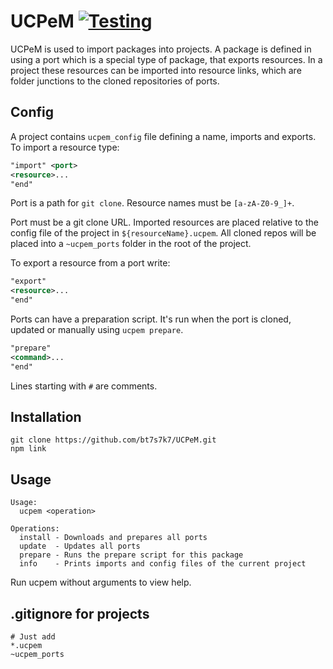 # UCPeM [![Testing](https://github.com/bt7s7k7/UCPeM/workflows/Testing/badge.svg)](https://github.com/bt7s7k7/UCPeM/actions?query=workflow%3ATesting)
UCPeM is used to import packages into projects. A package is defined in using a port which is a special type of package, that exports resources. In a project these resources can be imported into resource links, which are folder junctions to the cloned repositories of ports. 

## Config
A project contains `ucpem_config` file defining a name, imports and exports. To import a resource type:
```xml
"import" <port>
<resource>...
"end" 
```
Port is a path for `git clone`. Resource names must be `[a-zA-Z0-9_]+`.

Port must be a git clone URL. Imported resources are placed relative to the config file of the project in `${resourceName}.ucpem`. All cloned repos will be placed into a `~ucpem_ports` folder in the root of the project. 

To export a resource from a port write:
```xml
"export" 
<resource>...
"end"
```

Ports can have a preparation script. It's run when the port is cloned, updated or manually using `ucpem prepare`. 
```xml
"prepare"
<command>...
"end"
``` 

Lines starting with `#` are comments.
## Installation
```
git clone https://github.com/bt7s7k7/UCPeM.git
npm link
```
## Usage
```
Usage:
  ucpem <operation>

Operations:
  install - Downloads and prepares all ports
  update  - Updates all ports
  prepare - Runs the prepare script for this package
  info    - Prints imports and config files of the current project
```
Run ucpem without arguments to view help.
## .gitignore for projects
```git
# Just add
*.ucpem
~ucpem_ports
```
